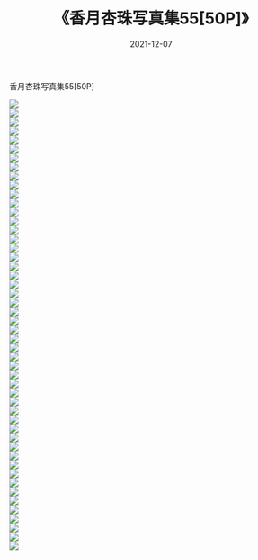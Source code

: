 ﻿---
layout: post
title:  《香月杏珠写真集55[50P]》
date:   2021-12-07
img: http://pic.660000.xyz/1:/性感/2021/香月杏珠写真集55[50P]/000.jpg
categories: [美女, 清纯, 唯美]
---

香月杏珠写真集55[50P]

  ![](http://pic.660000.xyz/1:/性感/2021/香月杏珠写真集55[50P]/001.jpg) <br> ![](http://pic.660000.xyz/1:/性感/2021/香月杏珠写真集55[50P]/002.jpg) <br> ![](http://pic.660000.xyz/1:/性感/2021/香月杏珠写真集55[50P]/003.jpg) <br> ![](http://pic.660000.xyz/1:/性感/2021/香月杏珠写真集55[50P]/004.jpg) <br> ![](http://pic.660000.xyz/1:/性感/2021/香月杏珠写真集55[50P]/005.jpg) <br> ![](http://pic.660000.xyz/1:/性感/2021/香月杏珠写真集55[50P]/006.jpg) <br> ![](http://pic.660000.xyz/1:/性感/2021/香月杏珠写真集55[50P]/007.jpg) <br> ![](http://pic.660000.xyz/1:/性感/2021/香月杏珠写真集55[50P]/008.jpg) <br> ![](http://pic.660000.xyz/1:/性感/2021/香月杏珠写真集55[50P]/009.jpg) <br> ![](http://pic.660000.xyz/1:/性感/2021/香月杏珠写真集55[50P]/010.jpg) <br> ![](http://pic.660000.xyz/1:/性感/2021/香月杏珠写真集55[50P]/011.jpg) <br> ![](http://pic.660000.xyz/1:/性感/2021/香月杏珠写真集55[50P]/012.jpg) <br> ![](http://pic.660000.xyz/1:/性感/2021/香月杏珠写真集55[50P]/013.jpg) <br> ![](http://pic.660000.xyz/1:/性感/2021/香月杏珠写真集55[50P]/014.jpg) <br> ![](http://pic.660000.xyz/1:/性感/2021/香月杏珠写真集55[50P]/015.jpg) <br> ![](http://pic.660000.xyz/1:/性感/2021/香月杏珠写真集55[50P]/016.jpg) <br> ![](http://pic.660000.xyz/1:/性感/2021/香月杏珠写真集55[50P]/017.jpg) <br> ![](http://pic.660000.xyz/1:/性感/2021/香月杏珠写真集55[50P]/018.jpg) <br> ![](http://pic.660000.xyz/1:/性感/2021/香月杏珠写真集55[50P]/019.jpg) <br> ![](http://pic.660000.xyz/1:/性感/2021/香月杏珠写真集55[50P]/020.jpg) <br> ![](http://pic.660000.xyz/1:/性感/2021/香月杏珠写真集55[50P]/021.jpg) <br> ![](http://pic.660000.xyz/1:/性感/2021/香月杏珠写真集55[50P]/022.jpg) <br> ![](http://pic.660000.xyz/1:/性感/2021/香月杏珠写真集55[50P]/023.jpg) <br> ![](http://pic.660000.xyz/1:/性感/2021/香月杏珠写真集55[50P]/024.jpg) <br> ![](http://pic.660000.xyz/1:/性感/2021/香月杏珠写真集55[50P]/025.jpg) <br> ![](http://pic.660000.xyz/1:/性感/2021/香月杏珠写真集55[50P]/026.jpg) <br> ![](http://pic.660000.xyz/1:/性感/2021/香月杏珠写真集55[50P]/027.jpg) <br> ![](http://pic.660000.xyz/1:/性感/2021/香月杏珠写真集55[50P]/028.jpg) <br> ![](http://pic.660000.xyz/1:/性感/2021/香月杏珠写真集55[50P]/029.jpg) <br> ![](http://pic.660000.xyz/1:/性感/2021/香月杏珠写真集55[50P]/030.jpg) <br> ![](http://pic.660000.xyz/1:/性感/2021/香月杏珠写真集55[50P]/031.jpg) <br> ![](http://pic.660000.xyz/1:/性感/2021/香月杏珠写真集55[50P]/032.jpg) <br> ![](http://pic.660000.xyz/1:/性感/2021/香月杏珠写真集55[50P]/033.jpg) <br> ![](http://pic.660000.xyz/1:/性感/2021/香月杏珠写真集55[50P]/034.jpg) <br> ![](http://pic.660000.xyz/1:/性感/2021/香月杏珠写真集55[50P]/035.jpg) <br> ![](http://pic.660000.xyz/1:/性感/2021/香月杏珠写真集55[50P]/036.jpg) <br> ![](http://pic.660000.xyz/1:/性感/2021/香月杏珠写真集55[50P]/037.jpg) <br> ![](http://pic.660000.xyz/1:/性感/2021/香月杏珠写真集55[50P]/038.jpg) <br> ![](http://pic.660000.xyz/1:/性感/2021/香月杏珠写真集55[50P]/039.jpg) <br> ![](http://pic.660000.xyz/1:/性感/2021/香月杏珠写真集55[50P]/040.jpg) <br> ![](http://pic.660000.xyz/1:/性感/2021/香月杏珠写真集55[50P]/041.jpg) <br> ![](http://pic.660000.xyz/1:/性感/2021/香月杏珠写真集55[50P]/042.jpg) <br> ![](http://pic.660000.xyz/1:/性感/2021/香月杏珠写真集55[50P]/043.jpg) <br> ![](http://pic.660000.xyz/1:/性感/2021/香月杏珠写真集55[50P]/044.jpg) <br> ![](http://pic.660000.xyz/1:/性感/2021/香月杏珠写真集55[50P]/045.jpg) <br> ![](http://pic.660000.xyz/1:/性感/2021/香月杏珠写真集55[50P]/046.jpg) <br> ![](http://pic.660000.xyz/1:/性感/2021/香月杏珠写真集55[50P]/047.jpg) <br> ![](http://pic.660000.xyz/1:/性感/2021/香月杏珠写真集55[50P]/048.jpg) <br> ![](http://pic.660000.xyz/1:/性感/2021/香月杏珠写真集55[50P]/049.jpg) <br> ![](http://pic.660000.xyz/1:/性感/2021/香月杏珠写真集55[50P]/050.jpg) <br>